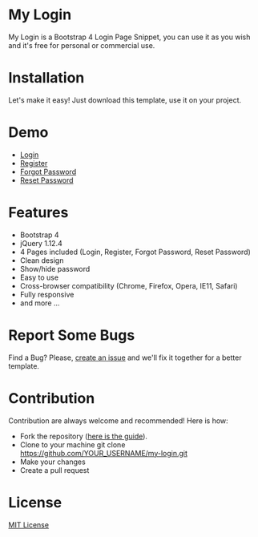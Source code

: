 # My Login
My Login is a Bootstrap 4 Login Page Snippet, you can use it as you wish and it's free for personal or commercial use.

# Installation
Let's make it easy! Just download this template, use it on your project.
# Demo
- [Login](https://nauvalazhar.github.io/my-login/index.html)
- [Register](https://nauvalazhar.github.io/my-login/register.html)
- [Forgot Password](https://nauvalazhar.github.io/my-login/forgot.html)
- [Reset Password](https://nauvalazhar.github.io/my-login/reset.html)

# Features
- Bootstrap 4
- jQuery 1.12.4
- 4 Pages included (Login, Register, Forgot Password, Reset Password)
- Clean design
- Show/hide password
- Easy to use
- Cross-browser compatibility (Chrome, Firefox, Opera, IE11, Safari)
- Fully responsive
- and more ...

# Report Some Bugs
Find a Bug? Please, [create an issue](https://github.com/nauvalazhar/my-login/issues) and we'll fix it together for a better template.

# Contribution
Contribution are always welcome and recommended! Here is how:

- Fork the repository ([here is the guide](https://help.github.com/articles/fork-a-repo/)).
- Clone to your machine git clone https://github.com/YOUR_USERNAME/my-login.git
- Make your changes
- Create a pull request

# License
[MIT License](http://opensource.org/licenses/MIT)

